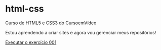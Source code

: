 # html-css
 Curso de HTML5 e CSS3 do CursoemVídeo
 
 Estou aprendendo a criar sites e agora vou gerenciar meus repositórios!

 <a href="https://hannsmiller.github.io/html-css/exercicios/ex001">Executar o exercício 001</a>